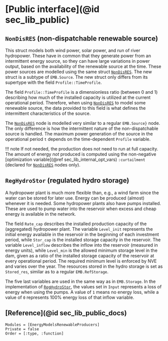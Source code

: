 # [Public interface](@id sec_lib_public)

## `NonDisRES` (non-dispatchable renewable source)

This struct models both wind power, solar power, and run of river hydropower. These have in common that they generate power from an intermittent energy source, so they can have large variations in power output, based on the availability of the renewable source at the time. These power sources are modelled using the same struct [`NonDisRES`](@ref). The new struct is a subtype of `EMB.Source`. The new struct only differs from its supertype with the field `Profile::TimeProfile`. 

The field `Profile::TimeProfile` is a dimensionless ratio (between 0 and 1) describing how much of the installed capacity is utilized at the current operational period. Therefore, when using [`NonDisRES`](@ref) to model some renewable source, the data provided to this field is what defines the intermittent characteristics of the source.

The [`NonDisRES`](@ref) node is modelled very similar to a regular `EMB.Source}` node. The only difference is how the intermittent nature of the non-dispatchable source is handled. The maximum power generation of the source in the operational period ``t`` depends on the time-dependent `Profile` variable. 

!!! note
    If not needed, the production does not need to run at full capacity. The amount of energy *not* produced is computed using the non-negative [optimization variable](@ref sec_lib_internal_opt_vars) `:curtailment` (declared for [`NonDisRES`](@ref) nodes only).


## `RegHydroStor` (regulated hydro storage)

A hydropower plant is much more flexible than, e.g., a wind farm since the water
can be stored for later use. Energy can be produced (almost) whenever it is
needed. Some hydropower plants also have pumps installed. These are used to pump
water into the reservoir when excess and cheap energy is available in the
network.

The field `Rate_cap` describes the installed production capacity of the
(aggregated) hydropower plant. The variable `Level_init` represents the initial
energy available in the reservoir in the beginning of each investment period,
while `Stor_cap` is the installed storage capacity in the reservoir. The
variable `Level_inflow` describes the inflow into the reservoir (measured in
energy units), while `Level_min` is the allowed minimum storage level in the
dam, given as a ratio of the installed storage capacity of the reservoir at
every operational period. The required minimum level is enforced by NVE and
varies over the year. The resources stored in the hydro storage is set as
`Stored_res`, similar as to a regular `EMB.RefStorage`.

The five last variables are used in the same way as in `EMB.Storage`.  In the
implementation of [`RegHydroStor`](@ref), the values set in `Input` represents a
loss of energy when using the pumps. A value of `1` means no energy loss, while
a value of `0` represents 100% energy loss of that inflow variable.

## [Reference](@id sec_lib_public_docs)


```@autodocs
Modules = [EnergyModelsRenewableProducers]
Private = false
Order = [:type, :function]
```
